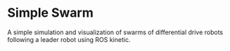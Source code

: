 # Simple Swarm

A simple simulation and visualization of swarms of differential drive robots following a leader robot using ROS kinetic.

